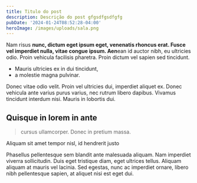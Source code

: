 ```yaml
---
title: Titulo do post
description: Descrição do post gfgsdfgsdfgfg
pubDate: '2024-01-24T08:52:28-04:00'
heroImage: /images/uploads/sala.png
---
```


Nam risus **nunc, dictum eget ipsum eget, venenatis rhoncus erat. Fusce vel imperdiet nulla, vitae congue ipsum. Aen**ean id auctor nibh, eu ultricies odio. Proin vehicula facilisis pharetra. Proin dictum vel sapien sed tincidunt.

- Mauris ultricies ex in dui tincidunt,
- a molestie magna pulvinar.

Donec vitae odio velit. Proin vel ultricies dui, imperdiet aliquet ex. Donec vehicula ante varius purus varius, nec rutrum libero dapibus. Vivamus tincidunt interdum nisi. Mauris in lobortis dui.

## Quisque in lorem in ante

> cursus ullamcorper. Donec in pretium massa.

Aliquam sit amet tempor nisl, id hendrerit justo

Phasellus pellentesque sem blandit ante malesuada aliquam. Nam imperdiet viverra sollicitudin. Duis eget tristique diam, eget ultrices tellus. Aliquam aliquam at mauris vel lacinia. Sed egestas, nunc ac imperdiet ornare, libero nibh pellentesque sapien, at aliquet nisi est eget dui.
